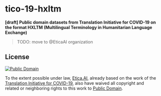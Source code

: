 # tico-19-hxltm
**[draft] Public domain datasets from Translation Initiative for COVID-19
on the format HXLTM (Multilingual Terminology in Humanitarian Language Exchange)**

> TODO: move to @EticaAI organization

## License

[![Public Domain](https://i.creativecommons.org/p/zero/1.0/88x31.png)](UNLICENSE)

To the extent possible under law, [Etica.AI](https://github.com/EticaAI),
already based on the work of the
[Translation Initiative for COVID-19](https://tico-19.github.io/),
also have waived all copyright and related or neighboring rights to this work to
[Public Domain](LICENSE).